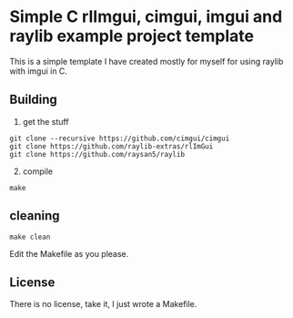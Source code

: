 # Simple C rlImgui, cimgui, imgui and raylib example project template

This is a simple template I have created mostly for myself for using raylib with imgui in C.

## Building

1) get the stuff
```console
git clone --recursive https://github.com/cimgui/cimgui
git clone https://github.com/raylib-extras/rlImGui
git clone https://github.com/raysan5/raylib
```

2) compile
```console
make
```

## cleaning

```console
make clean
```

Edit the Makefile as you please.

## License

There is no license, take it, I just wrote a Makefile.
